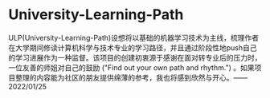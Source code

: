 # University-Learning-Path
ULP(University-Learning-Path)设想将以基础的机器学习技术为主线，梳理作者在大学期间修读计算机科学与技术专业的学习路径，并且通过阶段性地push自己的学习进展作为一种监督。该项目的创建初衷源于感谢在面对转专业后的压力时，一位友善的师姐对自己的鼓励 ("Find out your own path and rhythm.") 。如果项目整理的内容能为社区的朋友提供绵薄的参考，我也将感到欣然与开心。——2022/01/25
